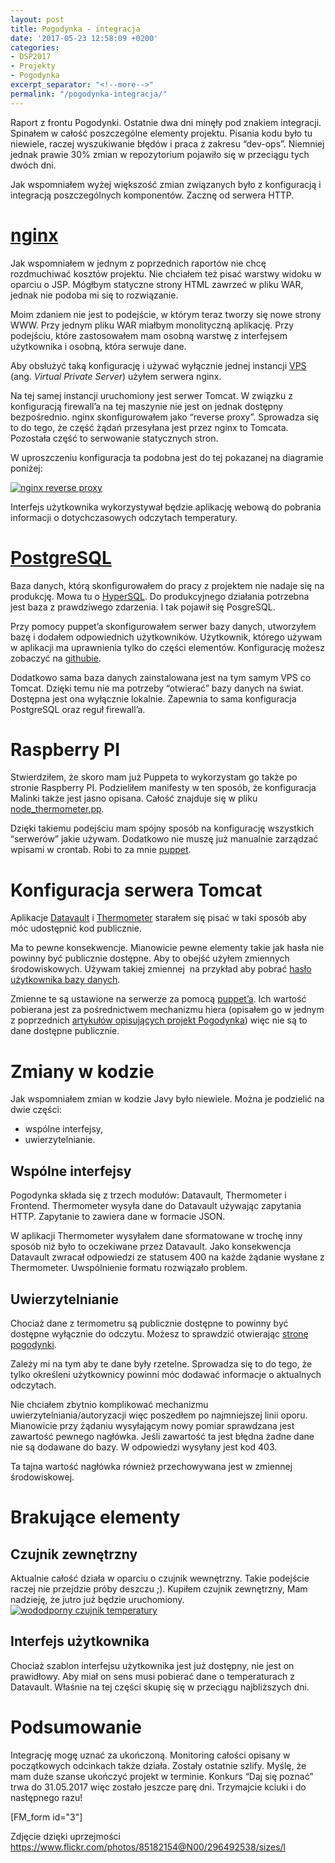 ```yaml
---
layout: post
title: Pogodynka - integracja
date: '2017-05-23 12:58:09 +0200'
categories:
- DSP2017
- Projekty
- Pogodynka
excerpt_separator: "<!--more-->"
permalink: "/pogodynka-integracja/"
---
```

Raport z frontu Pogodynki. Ostatnie dwa dni minęły pod znakiem integracji. Spinałem w całość poszczególne elementy projektu. Pisania kodu było tu niewiele, raczej wyszukiwanie błędów i praca z zakresu “dev-ops”. Niemniej jednak prawie 30% zmian w repozytorium pojawiło się w przeciągu tych dwóch dni.

Jak wspomniałem wyżej większość zmian związanych było z konfiguracją i integracją poszczególnych komponentów. Zacznę od serwera HTTP.

# [nginx](https://nginx.org/en/)
  
Jak wspomniałem w jednym z poprzednich raportów nie chcę rozdmuchiwać kosztów projektu. Nie chciałem też pisać warstwy widoku w oparciu o JSP. Mógłbym statyczne strony HTML zawrzeć w pliku WAR, jednak nie podoba mi się to rozwiązanie.

Moim zdaniem nie jest to podejście, w którym teraz tworzy się nowe strony WWW. Przy jednym pliku WAR miałbym monolityczną aplikację. Przy podejściu, które zastosowałem mam osobną warstwę z interfejsem użytkownika i osobną, która serwuje dane.

Aby obsłużyć taką konfigurację i używać wyłącznie jednej instancji [VPS](https://en.wikipedia.org/wiki/Virtual_private_server) (ang. _Virtual Private Server_) użyłem serwera nginx.

Na tej samej instancji uruchomiony jest serwer Tomcat. W związku z konfiguracją firewall’a na tej maszynie nie jest on jednak dostępny bezpośrednio. nginx skonfigurowałem jako “reverse proxy”. Sprowadza się to do tego, że część żądań przesyłana jest przez nginx to Tomcata. Pozostała część to serwowanie statycznych stron.

W uproszczeniu konfiguracja ta podobna jest do tej pokazanej na diagramie poniżej:

[![nginx reverse proxy](http://www.samouczekprogramisty.pl/wp-content/uploads/2017/05/nginx_diagram-300x104.jpeg)](http://www.samouczekprogramisty.pl/wp-content/uploads/2017/05/nginx_diagram.jpeg)

Interfejs użytkownika wykorzystywał będzie aplikację webową do pobrania informacji o dotychczasowych odczytach temperatury.

# [PostgreSQL](https://www.postgresql.org/)
  
Baza danych, którą skonfigurowałem do pracy z projektem nie nadaje się na produkcję. Mowa tu o [HyperSQL](http://hsqldb.org). Do produkcyjnego działania potrzebna jest baza z prawdziwego zdarzenia. I tak pojawił się PosgreSQL.

Przy pomocy puppet’a skonfigurowałem serwer bazy danych, utworzyłem bazę i dodałem odpowiednich użytkowników. Użytkownik, którego używam w aplikacji ma uprawnienia tylko do części elementów. Konfigurację możesz zobaczyć na [githubie](https://github.com/SamouczekProgramisty/Pogodynka/blob/master/puppet/modules/pogodynka/manifests/database.pp).

Dodatkowo sama baza danych zainstalowana jest na tym samym VPS co Tomcat. Dzięki temu nie ma potrzeby “otwierać” bazy danych na świat. Dostępna jest ona wyłącznie lokalnie. Zapewnia to sama konfiguracja PostgreSQL oraz reguł firewall’a.

# Raspberry PI
  
Stwierdziłem, że skoro mam już Puppeta to wykorzystam go także po stronie Raspberry PI. Podzieliłem manifesty w ten sposób, że konfiguracja Malinki także jest jasno opisana. Całość znajduje się w pliku [node\_thermometer.pp](https://github.com/SamouczekProgramisty/Pogodynka/blob/master/puppet/modules/pogodynka/manifests/node_thermometer.pp).

Dzięki takiemu podejściu mam spójny sposób na konfigurację wszystkich “serwerów” jakie używam. Dodatkowo nie muszę już manualnie zarządzać wpisami w crontab. Robi to za mnie [puppet](https://github.com/SamouczekProgramisty/Pogodynka/blob/master/puppet/modules/pogodynka/manifests/node_thermometer.pp#L27).

# Konfiguracja serwera Tomcat
  
Aplikacje [Datavault](https://github.com/SamouczekProgramisty/Pogodynka/tree/master/datavault) i [Thermometer](https://github.com/SamouczekProgramisty/Pogodynka/tree/master/thermometer) starałem się pisać w taki sposób aby móc udostępnić kod publicznie.

Ma to pewne konsekwencje. Mianowicie pewne elementy takie jak hasła nie powinny być publicznie dostępne. Aby to obejść użyłem zmiennych środowiskowych. Używam takiej zmiennej&nbsp; na przykład aby pobrać [hasło użytkownika bazy danych](https://github.com/SamouczekProgramisty/Pogodynka/blob/5c5334e0dc5878cb62d4c864a5035ca54c607373/datavault/src/main/java/pl/samouczekprogramisty/pogodynka/datavault/configuration/JPAConfigration.java).

Zmienne te są ustawione na serwerze za pomocą [puppet’a](https://github.com/SamouczekProgramisty/Pogodynka/blob/master/puppet/modules/pogodynka/manifests/tomcat.pp#L21). Ich wartość pobierana jest za pośrednictwem mechanizmu hiera (opisałem go w jednym z poprzednich [artykułów opisujących projekt Pogodynka](http://www.samouczekprogramisty.pl/pogodynka-konfiguracja-bazy-danych/)) więc nie są to dane dostępne publicznie.

# Zmiany w kodzie
  
Jak wspomniałem zmian w kodzie Javy było niewiele. Można je podzielić na dwie części:
- wspólne interfejsy,
- uwierzytelnianie.
  

## Wspólne interfejsy
  
Pogodynka składa się z trzech modułów: Datavault, Thermometer i Frontend. Thermometer wysyła dane do Datavault używając zapytania HTTP. Zapytanie to zawiera dane w formacie JSON.

W aplikacji Thermometer wysyłałem dane sformatowane w trochę inny sposób niż było to oczekiwane przez Datavault. Jako konsekwencja Datavault zwracał odpowiedzi ze statusem 400 na każde żądanie wysłane z Thermometer. Uwspólnienie formatu rozwiązało problem.

## Uwierzytelnianie
  
Chociaż dane z termometru są publicznie dostępne to powinny być dostępne wyłącznie do odczytu. Możesz to sprawdzić otwierając [stronę pogodynki](http://pogodynka.pietraszek.pl).

Zależy mi na tym aby te dane były rzetelne. Sprowadza się to do tego, że tylko określeni użytkownicy powinni móc dodawać informacje o aktualnych odczytach.

Nie chciałem zbytnio komplikować mechanizmu uwierzytelniania/autoryzacji więc poszedłem po najmniejszej linii oporu. Mianowicie przy żądaniu wysyłającym nowy pomiar sprawdzana jest zawartość pewnego nagłówka. Jeśli zawartość ta jest błędna żadne dane nie są dodawane do bazy. W odpowiedzi wysyłany jest kod 403.

Ta tajna wartość nagłówka również przechowywana jest w zmiennej środowiskowej.

# Brakujące elementy

## Czujnik zewnętrzny
  
Aktualnie całość działa w oparciu o czujnik wewnętrzny. Takie podejście raczej nie przejdzie próby deszczu ;). Kupiłem czujnik zewnętrzny, Mam nadzieję, że jutro już będzie uruchomiony.[![wododporny czujnik temperatury](http://www.samouczekprogramisty.pl/wp-content/uploads/2017/05/czujnik_wodoodporny-300x225.jpeg)](http://www.samouczekprogramisty.pl/wp-content/uploads/2017/05/czujnik_wodoodporny.jpeg)
## Interfejs użytkownika
  
Chociaż szablon interfejsu użytkownika jest już dostępny, nie jest on prawidłowy. Aby miał on sens musi pobierać dane o temperaturach z Datavault. Właśnie na tej części skupię się w przeciągu najbliższych dni.
# Podsumowanie
  
Integrację mogę uznać za ukończoną. Monitoring całości opisany w początkowych odcinkach także działa. Zostały ostatnie szlify. Myślę, że mam duże szanse ukończyć projekt w terminie. Konkurs “Daj się poznać” trwa do 31.05.2017 więc zostało jeszcze parę dni. Trzymajcie kciuki i do następnego razu!

[FM\_form id="3"]

Zdjęcie dzięki uprzejmości https://www.flickr.com/photos/85182154@N00/296492538/sizes/l

